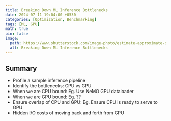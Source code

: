 ```yaml
---
title: Breaking Down ML Inference Bottlenecks
date: 2024-07-11 19:04:00 +0530
categories: [Optimization, Benchmarking]
tags: [ML, GPU]
math: true
pin: false
image:
  path: https://www.shutterstock.com/image-photo/estimate-approximate-symbol-businessman-turns-600nw-2187747311.jpg
  alt: Breaking Down ML Inference Bottlenecks
---
```


## Summary

- Profile a sample inference pipeline
- Identify the bottlenecks: CPU vs GPU
- When we are CPU bound: Eg. Use NeMO GPU dataloader
- When we are GPU bound: Eg. ??
- Ensure overlap of CPU and GPU: Eg. Ensure CPU is ready to serve to GPU 
- Hidden I/O costs of moving back and forth from GPU
